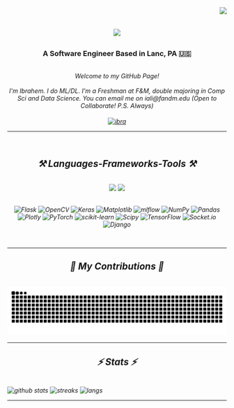 <img align="right" src="https://visitor-badge.laobi.icu/badge?page_id=iibrahemali.iibrahemali" />

<h1 align="center">
    <img src="https://readme-typing-svg.herokuapp.com/?font=Righteous&size=35&center=true&vCenter=true&width=500&height=70&duration=4000&lines=Hey+There!+👋;+I'm+Ibrahem+Ali!;" />
</h1>

<h3 align="center"> A Software Engineer Based in Lanc, PA 🇺🇸</h3>

<br/>

<div align="center">
 <i>
Welcome to my GitHub Page!
<br>
<br>
I'm Ibrahem. I do ML/DL. I'm a Freshman at F&M, double majoring in Comp Sci and Data Science. You can email me on iali@fandm.edu (Open to Collaborate! P.S. Always) 

 </div>

<br>

<div align="center"> 
  </a>
  <a href="https://linkedin.com/in/ibrahemalii/" target="blank"><img align="center" src="https://raw.githubusercontent.com/rahuldkjain/github-profile-readme-generator/master/src/images/icons/Social/linked-in-alt.svg" alt="ibra" height="30" width="40" /></a>
</div>

 <hr/>
<br>

<h2 align="center">⚒️ Languages-Frameworks-Tools ⚒️</h2>
<br/>
<div align="center">
    <img src="https://skillicons.dev/icons?i=python,java,js,html,css,ruby,cpp,mysql,latex,r,matlab" />
    <img src="https://skillicons.dev/icons?i=vscode,pycharm,linux,firebase,figma,idea,git,aws,ai,notion,obsidian,ps,blender,replit" /><br><br>


![Flask](https://img.shields.io/badge/flask-%23000.svg?style=flat&logo=flask&logoColor=white) ![OpenCV](https://img.shields.io/badge/opencv-%23white.svg?style=flat&logo=opencv&logoColor=white) ![Keras](https://img.shields.io/badge/Keras-%23D00000.svg?style=flat&logo=Keras&logoColor=white) ![Matplotlib](https://img.shields.io/badge/Matplotlib-%23ffffff.svg?style=flat&logo=Matplotlib&logoColor=black) ![mlflow](https://img.shields.io/badge/mlflow-%23d9ead3.svg?style=flat&logo=numpy&logoColor=blue) ![NumPy](https://img.shields.io/badge/numpy-%23013243.svg?style=flat&logo=numpy&logoColor=white) ![Pandas](https://img.shields.io/badge/pandas-%23150458.svg?style=flat&logo=pandas&logoColor=white) ![Plotly](https://img.shields.io/badge/Plotly-%233F4F75.svg?style=flat&logo=plotly&logoColor=white) ![PyTorch](https://img.shields.io/badge/PyTorch-%23EE4C2C.svg?style=flat&logo=PyTorch&logoColor=white) ![scikit-learn](https://img.shields.io/badge/scikit--learn-%23F7931E.svg?style=flat&logo=scikit-learn&logoColor=white) ![Scipy](https://img.shields.io/badge/SciPy-%230C55A5.svg?style=flat&logo=scipy&logoColor=%white) ![TensorFlow](https://img.shields.io/badge/TensorFlow-%23FF6F00.svg?style=flat&logo=TensorFlow&logoColor=white) ![Socket.io](https://img.shields.io/badge/Socket.io-black?style=flat&logo=socket.io&badgeColor=010101) ![Django](https://img.shields.io/badge/django-%23092E20.svg?style=flat&logo=django&logoColor=white)

</div>
<br/>

<hr/>

<div align="center">
  <h2>🐍 My Contributions 🐍</h2>
  <br>
  <img alt="snake eating my contributions" src="https://raw.githubusercontent.com/iibrahemali/iibrahemali/output/github-contribution-grid-snake.svg" />
  
<br>
</div>

<hr/>

<h2 align="center">⚡ Stats ⚡</h2>
<br>
<div align="left">

</div>

<a>
  <img height=150 align="center" src="https://github-readme-stats.vercel.app/api?username=iibrahemali&theme=merko&hide_border=true&include_all_commits=true&count_private=true" alt="github stats"/>
</a>
<a>
  <img height=150 align="center" src="https://github-readme-streak-stats.herokuapp.com/?user=iibrahemali&theme=merko&hide_border=true" alt="streaks" />
</a>
<a>
  <img height=120 align="center" src="https://github-readme-stats.vercel.app/api/top-langs/?username=iibrahemali&theme=merko&hide_border=true&include_all_commits=true&count_private=true&layout=compact&hide_progress=true" alt="langs" />
</a>



<hr/>

<br/>
